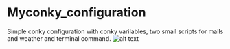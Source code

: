 # Myconky_configuration
Simple conky configuration with conky varilables, two small scripts for mails and weather and terminal command.
![alt text](https://i.redd.it/w703w2enk7w11.png)
